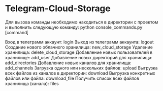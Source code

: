 # Telegram-Cloud-Storage

Для вызова команды необходимо находиться в директории с проектом и выполнить следующую команду:	
python console_commands.py [command]

Вход в телеграмм аккаунт:				login
Выход из телеграмм аккаунта:    			logout
Создание нового облачного хранилища:        		new_cloud_storage
Удаление хранилища:                     			delete_cloud_storage
Добавление новых пользователей в хранилище:      	add_user
Добавление новых директорий для хранилища:  	add_directories
Добавление новых каналов для хранилища:   	add_channels
Загрузка одного или нескольких файлов:     		upload
Выгрузка всех файлов из каналов в директории: 	download
Выгрузка конкретных файлов или файла:  		download_file
Получить список всех файлов хранилища (канала): 	files
